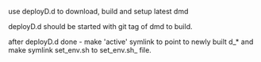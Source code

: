 use deployD.d to download, build and setup latest dmd

deployD.d should be started with git tag of dmd to build.

after deployD.d done - make 'active' symlink to point 
to newly built d_* and make symlink set_env.sh to set_env.sh_ file.